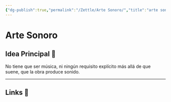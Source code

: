 ```yaml
---
{"dg-publish":true,"permalink":"/Zettle/Arte Sonoro/","title":"arte sonoro","updated":"2023-12-30T18:06:37.930-05:00"}
---
```



# Arte Sonoro

## Idea Principal 🧠

No tiene que ser música, ni ningún requisito explícito más allá de que suene, que la obra produce sonido.

- - - 

## Links 📎
